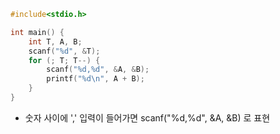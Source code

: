 ```c++
#include<stdio.h>

int main() {
	int T, A, B;
	scanf("%d", &T);
	for (; T; T--) {
		scanf("%d,%d", &A, &B);
		printf("%d\n", A + B);
	}
}
```

- 숫자 사이에 ',' 입력이 들어가면 scanf("%d,%d", &A, &B) 로 표현
